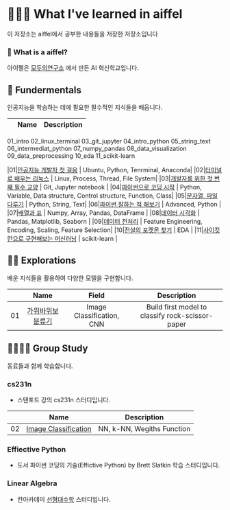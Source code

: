 
# 👨🏻‍🎓 What I've learned in aiffel
이 저장소는 aiffel에서 공부한 내용들을 저장한 저장소입니다

### 🤔 What is a aiffel?

아이펠은 [모두의연구소](https://modulabs.co.kr) 에서 만든 AI 혁신학교입니다.

## 🔨 Fundermentals
인공지능을 학습하는 데에 필요한 필수적인 지식들을 배웁니다.

|              |               Name                    |      Description        |
|:------------:|:---------------------------------------------:|:----------------------:|
01_intro
02_linux_terminal
03_git_jupyter
04_intro_python
05_string_text
06_intermediat_python
07_numpy_pandas
08_data_visualization
09_data_preprocessing
10_eda
11_scikit-learn

|01|[인공지능 개발자 첫 걸음](./fundermentals/01_intro)            | Ubuntu, Python, Tenrminal, Anaconda|
|02|[터미널로 배우는 리눅스](./fundermentals/02_linux_terminal)            | Linux, Process, Thread, File System|
|03|[개발자를 위한 첫 번째 필수 교양](./fundermentals/03_git_jupyter)            | Git, Jupyter notebook |
|04|[파이썬으로 코딩 시작](./fundermentals/04_intro_python)            | Python, Variable, Data structure, Control structure, Function, Class|
|05|[문자열, 파일 다루기](./fundermentals/05_string_text)            | Python, String, Text|
|06|[파이썬 잘하는 척 해보기](./fundermentals/06_intermediate_python)            | Advanced, Python |
|07|[배열과 표](./fundermentals/07_numpy_pandas)            | Numpy, Array, Pandas, DataFrame |
|08|[데이터 시각화](./fundermentals/08_data_visualization)            | Pandas, Matplotlib, Seaborn |
|09|[데이터 전처리](./fundermentals/09_data_preprocessing)            | Feature Engineering, Encoding, Scaling, Feature Selection|
|10|[전설의 포켓몬 찾기](./fundermentals/10_eda)            | EDA |
|11|[사이킷런으로 구현해보는 머신러닝](./fundermentals/11_scikit_learn)            | scikit-learn |

## 👨‍🚒 Explorations
배운 지식들을 활용하여 다양한 모델을 구현합니다.

|              |               Name                    |      Field            | Description        |
|:------------:|:---------------------------------------------:|:--------:|:----------------------:|
|01|[가위바위보 분류기](./explorations/01_rock_scissor_paper)            | Image Classification, CNN| Build first model to classify rock-scissor-paper

## 👨‍👩‍👧‍👦 Group Study
동료들과 함께 학습합니다.
### cs231n
- 스탠포드 강의 cs231n 스터디입니다.

|              |               Name                    |     Description        |
|:------------:|:---------------------------------------------:|:----------------------:|
|02|[Image Classification](./explorations/01_rock_scissor_paper)            | NN, k-NN, Wegiths Function

### Effiective Python
- 도서 파이썬 코딩의 기술(Effictive Python) by Brett Slatkin 학습 스터디입니다.

### Linear Algebra
- 칸아카데미 [선형대수학](https://ko.khanacademy.org/math/linear-algebra) 스터디입니다.
